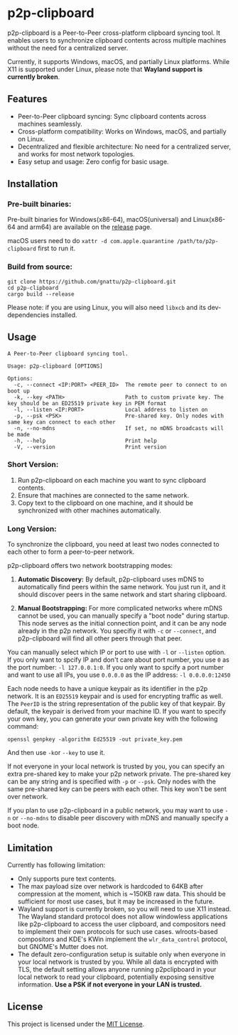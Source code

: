 # p2p-clipboard

p2p-clipboard is a Peer-to-Peer cross-platform clipboard syncing tool. It enables users to synchronize clipboard contents across multiple machines without the need for a centralized server. 

Currently, it supports Windows, macOS, and partially Linux platforms. While X11 is supported under Linux, please note that **Wayland support is currently broken**.

## Features

- Peer-to-Peer clipboard syncing: Sync clipboard contents across machines seamlessly.
- Cross-platform compatibility: Works on Windows, macOS, and partially on Linux.
- Decentralized and flexible architecture: No need for a centralized server, and works for most network topologies.
- Easy setup and usage: Zero config for basic usage.

## Installation

### Pre-built binaries:

Pre-built binaries for Windows(x86-64), macOS(universal) and Linux(x86-64 and arm64) are available on the [release](./release) page.

macOS users need to do `xattr -d com.apple.quarantine /path/to/p2p-clipboard` first to run it.

### Build from source:

```shell
git clone https://github.com/gnattu/p2p-clipboard.git
cd p2p-clipboard
cargo build --release
```
Please note: if you are using Linux, you will also need `libxcb` and its dev-dependencies installed.

## Usage

```shell
A Peer-to-Peer clipboard syncing tool.

Usage: p2p-clipboard [OPTIONS]

Options:
  -c, --connect <IP:PORT> <PEER_ID>  The remote peer to connect to on boot up
  -k, --key <PATH>                   Path to custom private key. The key should be an ED25519 private key in PEM format
  -l, --listen <IP:PORT>             Local address to listen on
  -p, --psk <PSK>                    Pre-shared key. Only nodes with same key can connect to each other
  -n, --no-mdns                      If set, no mDNS broadcasts will be made
  -h, --help                         Print help
  -V, --version                      Print version

```

### Short Version:

1. Run p2p-clipboard on each machine you want to sync clipboard contents.
2. Ensure that machines are connected to the same network.
3. Copy text to the clipboard on one machine, and it should be synchronized with other machines automatically.

### Long Version:

To synchronize the clipboard, you need at least two nodes connected to each other to form a peer-to-peer network.

p2p-clipboard offers two network bootstrapping modes:

1. **Automatic Discovery:** By default, p2p-clipboard uses mDNS to automatically find peers within the same network. You just run it, and it should discover peers in the same network and start sharing clipboard.

2. **Manual Bootstrapping:** For more complicated networks where mDNS cannot be used, you can manually specify a "boot node" during startup. This node serves as the initial connection point, and it can be any node already in the p2p network. You specifiy it with `-c` or `--connect`, and p2p-clipboard will find all other peers through that peer.

You can manually select which IP or port to use with `-l` or `--listen` option. If you only want to spcify IP and don't care about port number, you use `0` as the port number: `-l 127.0.0.1:0`. If you only want to spcify a port number and want to use all IPs, you use `0.0.0.0` as the IP address: `-l 0.0.0.0:12450`

Each node needs to have a unique keypair as its identifier in the p2p network. It is an `ED25519` keypair and is used for encrypting traffic as well. The `PeerID` is the string representation of the public key of that keypair. By default, the keypair is derived from your machine ID. If you want to specify your own key, you can generate your own private key with the following command:

```shell
openssl genpkey -algorithm Ed25519 -out private_key.pem
```

And then use `-k`or `--key` to use it.

If not everyone in your local network is trusted by you, you can specify an extra pre-shared key to make your p2p network private. The pre-shared key can be any string and is specified with `-p` or `--psk`. Only nodes with the same pre-shared key can be peers with each other. This key won't be sent over network.

If you plan to use p2p-clipboard in a public network, you may want to use `-n` or `--no-mdns` to disable peer discovery with mDNS and manually specify a boot node.

## Limitation

Currently has following limitation:

- Only supports pure text contents.
- The max payload size over network is hardcoded to 64KB after compression at the moment, which is ~150KB raw data. This should be sufficient for most use cases, but it may be increased in the future.
- Wayland support is currently broken, so you will need to use X11 instead. The Wayland standard protocol does not allow windowless applications like p2p-clipboard to access the user clipboard, and compositors need to implement their own protocols for such use cases. wlroots-based compositors and KDE's KWin implement the `wlr_data_control` protocol, but GNOME's Mutter does not.
- The default zero-configuration setup is suitable only when everyone in your local network is trusted by you. While all data is encrypted with TLS, the default setting allows anyone running p2pclipboard in your local network to read your clipboard, potentially exposing sensitive information. **Use a PSK if not everyone in your LAN is trusted.**

## License

This project is licensed under the [MIT License](LICENSE).
